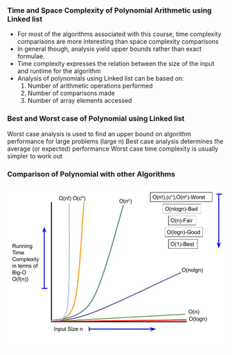 ### Time and Space Complexity of Polynomial Arithmetic using Linked list

   - For most of the algorithms associated with this course, time complexity comparisons are more interesting than space complexity comparisons
   - In general though, analysis yield upper bounds rather than exact formulae.
   - Time complexity expresses the relation between the size of the input and runtime for the algorithm
   - Analysis of polynomials using Linked list can be based on:
      1. Number of arithmetic operations performed
      2. Number of comparisons made
      3. Number of array elements accessed

### Best and Worst case of Polynomial using Linked list

   Worst case analysis is used to find an upper bound on algorithm performance for large problems (large n)
   Best case analysis determines the average (or expected) performance Worst case time complexity is usually simpler to work out

### Comparison of Polynomial with other Algorithms
<img src="images/time-complexity.jpg"/>
